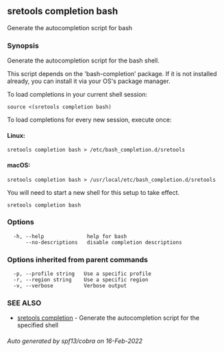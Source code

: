 ## sretools completion bash

Generate the autocompletion script for bash

### Synopsis

Generate the autocompletion script for the bash shell.

This script depends on the 'bash-completion' package.
If it is not installed already, you can install it via your OS's package manager.

To load completions in your current shell session:

	source <(sretools completion bash)

To load completions for every new session, execute once:

#### Linux:

	sretools completion bash > /etc/bash_completion.d/sretools

#### macOS:

	sretools completion bash > /usr/local/etc/bash_completion.d/sretools

You will need to start a new shell for this setup to take effect.


```
sretools completion bash
```

### Options

```
  -h, --help              help for bash
      --no-descriptions   disable completion descriptions
```

### Options inherited from parent commands

```
  -p, --profile string   Use a specific profile
  -r, --region string    Use a specific region
  -v, --verbose          Verbose output
```

### SEE ALSO

* [sretools completion](sretools_completion.md)	 - Generate the autocompletion script for the specified shell

###### Auto generated by spf13/cobra on 16-Feb-2022

